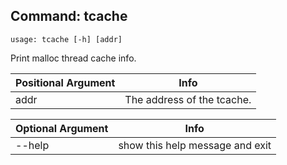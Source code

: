 ## Command: tcache ##
```
usage: tcache [-h] [addr]
```
Print malloc thread cache info.  

| Positional Argument | Info |
|---------------------|------|
| addr | The address of the tcache. |

| Optional Argument | Info |
|---------------------|------|
| --help | show this help message and exit |


